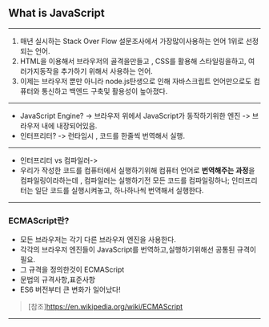 ## What is JavaScript
---
1. 매년 실시하는 Stack Over Flow 설문조사에서 가장많이사용하는 언어 1위로 선정되는 언어.
2. HTML을 이용해서 브라우저의 골격을만들고 , CSS를 활용해 스타일링을하고, 여러가지동작을 추가하기 위해서 사용하는 언어.
3. 이제는 브라우저 뿐만 아니라 node.js탄생으로 인해 자바스크립트 언어만으로도 컴퓨터와 통신하고 백엔드 구축및 활용성이 높아졌다.
---
- JavaScript Engine? -> 브라우저 위에서 JavaScript가 동작하기위한 엔진 -> 브라우저 내에 내장되어있음.
- 인터프리터? -> 런타임시 , 코드를 한줄씩 번역해서 실행.
---
- 인터프리터 vs 컴파일러->
- 우리가 작성한 코드를 컴퓨터에서 실행하기위해 컴퓨터 언어로 **번역해주는 과정**을 컴파일링이라하는데 , 컴파일러는  실행하기전 모든 코드를 컴파일링하나; 인터프리터는 일단 코드를 실행시켜놓고, 하나하나씩 번역해서 실행한다.
---
### ECMAScript란?
- 모든 브라우저는 각기 다른 브라우저 엔진을 사용한다.
- 각각의 브라우저 엔진들이 JavaScript를 번역하고,실행하기위해선  공통된 규격이 필요.
- 그 규격을 정의한것이 ECMAScript
- 문법의 규격사항,표준사항
- ES6 버전부터 큰 변화가 일어났다!
>[참조]https://en.wikipedia.org/wiki/ECMAScript

---
